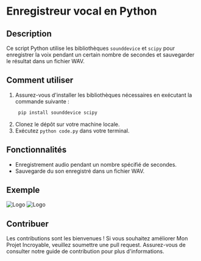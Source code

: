 # Enregistreur vocal en Python

## Description

Ce script Python utilise les bibliothèques `sounddevice` et `scipy` pour enregistrer la voix pendant un certain nombre de secondes et sauvegarder le résultat dans un fichier WAV.

## Comment utiliser

1. Assurez-vous d'installer les bibliothèques nécessaires en exécutant la commande suivante :
   ```bash
    pip install sounddevice scipy
2. Clonez le dépôt sur votre machine locale.
3. Exécutez `python code.py` dans votre terminal.

## Fonctionnalités

* Enregistrement audio pendant un nombre spécifié de secondes.
* Sauvegarde du son enregistré dans un fichier WAV.

## Exemple

![Logo](images/image1)
![Logo](images/image2)


## Contribuer

Les contributions sont les bienvenues ! Si vous souhaitez améliorer Mon Projet Incroyable, veuillez soumettre une pull request. Assurez-vous de consulter notre guide de contribution pour plus d'informations.

